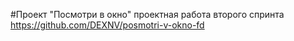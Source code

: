 #Проект "Посмотри в окно"
проектная работа второго спринта https://github.com/DEXNV/posmotri-v-okno-fd
